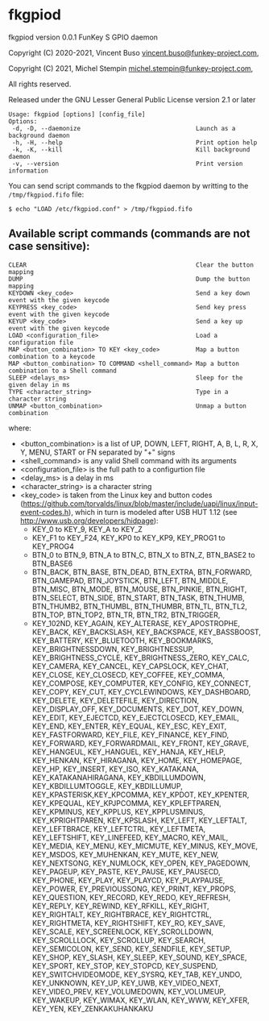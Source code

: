 # fkgpiod
fkgpiod version 0.0.1
FunKey S GPIO daemon

Copyright (C) 2020-2021, Vincent Buso <vincent.buso@funkey-project.com>,


Copyright (C) 2021, Michel Stempin  <michel.stempin@funkey-project.com>,

All rights reserved.

Released under the GNU Lesser General Public License version 2.1 or later

```
Usage: fkgpiod [options] [config_file]
Options:
 -d, -D, --daemonize                                Launch as a background daemon
 -h, -H, --help                                     Print option help
 -k, -K, --kill                                     Kill background daemon
 -v, --version                                      Print version information
```
You can send script commands to the fkgpiod daemon by writting to the `/tmp/fkgpiod.fifo` file:

```
$ echo "LOAD /etc/fkgpiod.conf" > /tmp/fkgpiod.fifo
```

## Available script commands (commands are not case sensitive):

```
CLEAR                                               Clear the button mapping
DUMP                                                Dump the button mapping
KEYDOWN <key_code>                                  Send a key down event with the given keycode
KEYPRESS <key_code>                                 Send key press event with the given keycode
KEYUP <key_code>                                    Send a key up event with the given keycode
LOAD <configuration_file>                           Load a configuration file
MAP <button_combination> TO KEY <key_code>          Map a button combination to a keycode
MAP <button_combination> TO COMMAND <shell_command> Map a button combination to a Shell command
SLEEP <delays_ms>                                   Sleep for the given delay in ms
TYPE <character_string>                             Type in a character string
UNMAP <button_combination>                          Unmap a button combination
```

where:
 - <button_combination> is a list of UP, DOWN, LEFT, RIGHT, A, B, L, R, X, Y, MENU, START or FN
   separated by "+" signs
 - <shell_command> is any valid Shell command with its arguments
 - <configuration_file> is the full path to a configurtion file
 - <delay_ms> is a delay in ms
 - <character_string> is a character string
 - <key_code>  is taken from the Linux key and button codes
   (https://github.com/torvalds/linux/blob/master/include/uapi/linux/input-event-codes.h),
   which in turn is modeled after USB HUT 1.12 (see http://www.usb.org/developers/hidpage):
   - KEY_0 to KEY_9, KEY_A to KEY_Z
   - KEY_F1 to KEY_F24, KEY_KP0 to KEY_KP9, KEY_PROG1 to KEY_PROG4
   - BTN_0 to BTN_9, BTN_A to BTN_C, BTN_X to BTN_Z, BTN_BASE2 to BTN_BASE6
   - BTN_BACK, BTN_BASE, BTN_DEAD, BTN_EXTRA, BTN_FORWARD, BTN_GAMEPAD, BTN_JOYSTICK, BTN_LEFT,
     BTN_MIDDLE, BTN_MISC, BTN_MODE, BTN_MOUSE, BTN_PINKIE, BTN_RIGHT, BTN_SELECT, BTN_SIDE,
     BTN_START, BTN_TASK, BTN_THUMB, BTN_THUMB2, BTN_THUMBL, BTN_THUMBR, BTN_TL, BTN_TL2,
     BTN_TOP, BTN_TOP2, BTN_TR, BTN_TR2, BTN_TRIGGER,
   - KEY_102ND, KEY_AGAIN, KEY_ALTERASE, KEY_APOSTROPHE, KEY_BACK, KEY_BACKSLASH, KEY_BACKSPACE,
     KEY_BASSBOOST, KEY_BATTERY, KEY_BLUETOOTH, KEY_BOOKMARKS, KEY_BRIGHTNESSDOWN,
     KEY_BRIGHTNESSUP, KEY_BRIGHTNESS_CYCLE, KEY_BRIGHTNESS_ZERO, KEY_CALC, KEY_CAMERA,
     KEY_CANCEL, KEY_CAPSLOCK, KEY_CHAT, KEY_CLOSE, KEY_CLOSECD, KEY_COFFEE, KEY_COMMA,
     KEY_COMPOSE, KEY_COMPUTER, KEY_CONFIG, KEY_CONNECT, KEY_COPY, KEY_CUT, KEY_CYCLEWINDOWS,
     KEY_DASHBOARD, KEY_DELETE, KEY_DELETEFILE, KEY_DIRECTION, KEY_DISPLAY_OFF, KEY_DOCUMENTS,
     KEY_DOT, KEY_DOWN, KEY_EDIT, KEY_EJECTCD, KEY_EJECTCLOSECD, KEY_EMAIL, KEY_END, KEY_ENTER,
     KEY_EQUAL, KEY_ESC, KEY_EXIT, KEY_FASTFORWARD, KEY_FILE, KEY_FINANCE, KEY_FIND,
     KEY_FORWARD, KEY_FORWARDMAIL, KEY_FRONT, KEY_GRAVE, KEY_HANGEUL, KEY_HANGUEL, KEY_HANJA,
     KEY_HELP, KEY_HENKAN, KEY_HIRAGANA, KEY_HOME, KEY_HOMEPAGE, KEY_HP, KEY_INSERT, KEY_ISO,
     KEY_KATAKANA, KEY_KATAKANAHIRAGANA, KEY_KBDILLUMDOWN, KEY_KBDILLUMTOGGLE, KEY_KBDILLUMUP,
     KEY_KPASTERISK,KEY_KPCOMMA, KEY_KPDOT, KEY_KPENTER, KEY_KPEQUAL, KEY_KPJPCOMMA,
     KEY_KPLEFTPAREN, KEY_KPMINUS, KEY_KPPLUS, KEY_KPPLUSMINUS, KEY_KPRIGHTPAREN, KEY_KPSLASH,
     KEY_LEFT, KEY_LEFTALT, KEY_LEFTBRACE, KEY_LEFTCTRL, KEY_LEFTMETA, KEY_LEFTSHIFT,
     KEY_LINEFEED, KEY_MACRO, KEY_MAIL, KEY_MEDIA, KEY_MENU, KEY_MICMUTE, KEY_MINUS, KEY_MOVE,
     KEY_MSDOS, KEY_MUHENKAN, KEY_MUTE, KEY_NEW, KEY_NEXTSONG, KEY_NUMLOCK, KEY_OPEN,
     KEY_PAGEDOWN, KEY_PAGEUP, KEY_PASTE, KEY_PAUSE, KEY_PAUSECD, KEY_PHONE, KEY_PLAY,
     KEY_PLAYCD, KEY_PLAYPAUSE, KEY_POWER, EY_PREVIOUSSONG, KEY_PRINT, KEY_PROPS, KEY_QUESTION,
     KEY_RECORD, KEY_REDO, KEY_REFRESH, KEY_REPLY, KEY_REWIND, KEY_RFKILL, KEY_RIGHT,
     KEY_RIGHTALT, KEY_RIGHTBRACE, KEY_RIGHTCTRL, KEY_RIGHTMETA, KEY_RIGHTSHIFT, KEY_RO,
     KEY_SAVE, KEY_SCALE, KEY_SCREENLOCK, KEY_SCROLLDOWN, KEY_SCROLLLOCK, KEY_SCROLLUP,
     KEY_SEARCH, KEY_SEMICOLON, KEY_SEND, KEY_SENDFILE, KEY_SETUP, KEY_SHOP, KEY_SLASH,
     KEY_SLEEP, KEY_SOUND, KEY_SPACE, KEY_SPORT, KEY_STOP, KEY_STOPCD, KEY_SUSPEND,
     KEY_SWITCHVIDEOMODE, KEY_SYSRQ, KEY_TAB, KEY_UNDO, KEY_UNKNOWN, KEY_UP, KEY_UWB,
     KEY_VIDEO_NEXT, KEY_VIDEO_PREV, KEY_VOLUMEDOWN, KEY_VOLUMEUP, KEY_WAKEUP, KEY_WIMAX,
     KEY_WLAN, KEY_WWW, KEY_XFER, KEY_YEN, KEY_ZENKAKUHANKAKU
